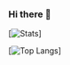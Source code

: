 ### Hi there 👋
<!--
- 🔭 I’m currently working on ...<br />
[SA Website](https://superawesome.ml/) & [MV Website](http://mysticvortex.ml/)<br /><br />

- 🌱 I’m currently learning ...<br />
<code><img height="20" src="https://mysticvortex.ml/Icons/css-3.png"></code>
<code><img height="20" src="https://mysticvortex.ml/Icons/html-5.png"></code>
<code><img height="20" src="https://mysticvortex.ml/Icons/vue.png"></code>
<code><img height="20" src="https://mysticvortex.ml/Icons/bootstrap.svg"></code>
<code><img height="20" src="https://mysticvortex.ml/Icons/sk.png"></code>
-->
[![Stats](https://github-readme-stats.vercel.app/api?username=Mass0070&show_icons=true&theme=synthwave&count_private=true)]

[![Top Langs](https://github-readme-stats.vercel.app/api/wakatime?username=Mass0070&layout=compact&theme=synthwave&count_private=true)]

<!--
**Mass0070/Mass0070** is a ✨ _special_ ✨ repository because its `README.md` (this file) appears on your GitHub profile.

Here are some ideas to get you started:

- 🔭 I’m currently working on ...
- 🌱 I’m currently learning ...
- 👯 I’m looking to collaborate on ...
- 🤔 I’m looking for help with ...
- 💬 Ask me about ...
- 📫 How to reach me: ...
- 😄 Pronouns: ...
- ⚡ Fun fact: ...
-->
